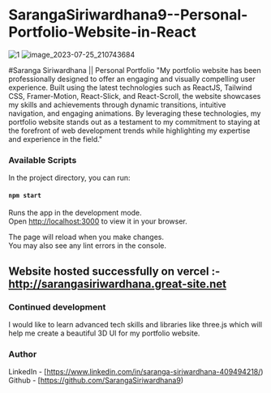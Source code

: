 
# SarangaSiriwardhana9--Personal-Portfolio-Website-in-React

![1](https://github.com/SarangaSiriwardhana9/SarangaSiriwardhana9--Personal-Portfolio-Website-in-React/assets/99233703/d3e02baf-f723-4a21-81d0-43a67fc635d4)
![image_2023-07-25_210743684](https://github.com/SarangaSiriwardhana9/SarangaSiriwardhana9--Personal-Portfolio-Website-in-React/assets/99233703/a06d7085-0ef3-42e9-8703-41ad1869f729)

#Saranga Siriwardhana || Personal Portfolio
"My portfolio website has been professionally designed to offer an engaging and visually compelling user experience. Built using the latest 
technologies such as ReactJS, Tailwind CSS, Framer-Motion, React-Slick, and React-Scroll, the website showcases my skills and achievements
through dynamic transitions, intuitive navigation, and engaging animations. By leveraging these technologies, my portfolio website stands 
out as a testament to my commitment to staying at the forefront of web development trends while highlighting my expertise and experience in the field."



### Available Scripts

In the project directory, you can run:

#### `npm start`

Runs the app in the development mode.\
Open [http://localhost:3000](http://localhost:3000) to view it in your browser.

The page will reload when you make changes.\
You may also see any lint errors in the console.


## Website hosted successfully on vercel :- http://sarangasiriwardhana.great-site.net

### Continued development
I would like to learn advanced tech skills and libraries like three.js which will help me create a beautiful 3D UI for my portfolio website.

### Author

LinkedIn - [https://www.linkedin.com/in/saranga-siriwardhana-409494218/)                                                                                  
Github - [https://github.com/SarangaSiriwardhana9)




